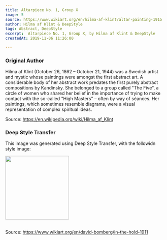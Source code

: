 ```yaml
---
title: Altarpiece No. 1, Group X
image: 5
source: https://www.wikiart.org/en/hilma-af-klint/altar-painting-1915
author: Hilma af Klint & DeepStyle
tags: Abstract, DeepStyle
excerpt:  Altarpiece No. 1, Group X, by Hilma af Klint & DeepStyle
createdAt: 2019-11-06 11:26:00

---
```


### Original Author

Hilma af Klint (October 26, 1862 – October 21, 1944) was a Swedish artist and mystic whose paintings were amongst the first abstract art. A considerable body of her abstract work predates the first purely abstract compositions by Kandinsky. She belonged to a group called "The Five", a circle of women who shared her belief in the importance of trying to make contact with the so-called "High Masters" – often by way of séances. Her paintings, which sometimes resemble diagrams, were a visual representation of complex spiritual ideas.

Source: https://en.wikipedia.org/wiki/Hilma_af_Klint

### Deep Style Transfer 

This image was generated using Deep Style Transfer, with the followidn style image: 

<img src="https://uploads1.wikiart.org/images/david-bomberg/in-the-hold-1914.jpg!Large.jpg" width="200px">

<br>
<br>

Source: https://www.wikiart.org/en/david-bomberg/in-the-hold-1911
